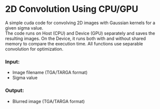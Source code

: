 # 2D Convolution Using CPU/GPU

A simple cuda code for convolving 2D images with Gaussian kernels for a given sigma value.<br>
The code runs on Host (CPU) and Device (GPU) separately and saves the resulting images. On the Device, it runs both with and without shared memory to compare the execution time. 
All functions use separable convolution for optimization. <br>


### Input:<br>
* Image filename (TGA/TARGA format)
* Sigma value

### Output:<br>
* Blurred image (TGA/TARGA format) 

